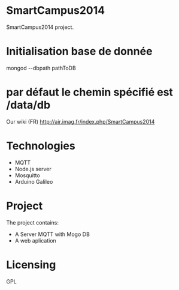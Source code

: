 SmartCampus2014
===============

SmartCampus2014 project.

Initialisation base de donnée
==============================

mongod --dbpath pathToDB 

par défaut le chemin spécifié est /data/db
=======
Our wiki (FR) http://air.imag.fr/index.php/SmartCampus2014

Technologies
=============

* MQTT
* Node.js server
* Mosquitto
* Arduino Galileo

Project
========

The project contains:
* A Server MQTT with Mogo DB
* A web aplication

Licensing
===========
GPL
